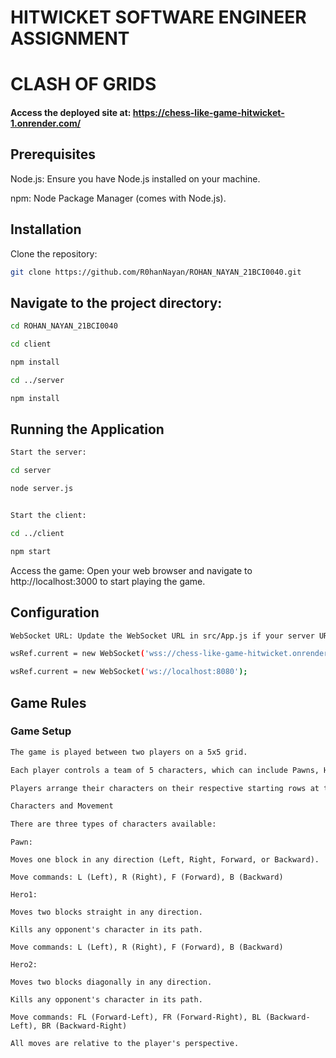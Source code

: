 # HITWICKET SOFTWARE ENGINEER ASSIGNMENT
# CLASH OF GRIDS

#### Access the deployed site at: https://chess-like-game-hitwicket-1.onrender.com/

## Prerequisites

Node.js: Ensure you have Node.js installed on your machine.

npm: Node Package Manager (comes with Node.js).

## Installation

Clone the repository:

```bash
git clone https://github.com/R0hanNayan/ROHAN_NAYAN_21BCI0040.git
```

## Navigate to the project directory:

```bash
cd ROHAN_NAYAN_21BCI0040

cd client

npm install

cd ../server

npm install
```

## Running the Application

```bash
Start the server:

cd server

node server.js


Start the client:

cd ../client

npm start
```

Access the game: Open your web browser and navigate to http://localhost:3000 to start playing the game.

## Configuration
```bash
WebSocket URL: Update the WebSocket URL in src/App.js if your server URL changes:

wsRef.current = new WebSocket('wss://chess-like-game-hitwicket.onrender.com');

wsRef.current = new WebSocket('ws://localhost:8080');
```

## Game Rules

### Game Setup
```bash
The game is played between two players on a 5x5 grid.

Each player controls a team of 5 characters, which can include Pawns, Hero1, and Hero2.

Players arrange their characters on their respective starting rows at the beginning of the game.

Characters and Movement

There are three types of characters available:
```
```
Pawn:

Moves one block in any direction (Left, Right, Forward, or Backward).

Move commands: L (Left), R (Right), F (Forward), B (Backward)
```
```
Hero1:

Moves two blocks straight in any direction.

Kills any opponent's character in its path.

Move commands: L (Left), R (Right), F (Forward), B (Backward)
```
```
Hero2:

Moves two blocks diagonally in any direction.

Kills any opponent's character in its path.

Move commands: FL (Forward-Left), FR (Forward-Right), BL (Backward-Left), BR (Backward-Right)

All moves are relative to the player's perspective.
```

